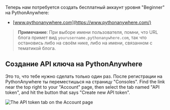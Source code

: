 Теперь нам потребуется создать бесплатный аккаунт уровня "Beginner" на PythonAnywhere:

* [www.pythonanywhere.com](https://www.pythonanywhere.com/)

> **Примечание**: При выборе имени пользователя, помни, что URL блога примет вид `yourusername.pythonanywhere.com`, так что остановись либо на своём нике, либо на имени, связанном с тематикой блога.

## Создание API ключа на PythonAnywhere

Это то, что тебе нужно сделать только один раз. После регистрации на PythonAnywhere ты переместишься на страницу "Consoles". Find the link near the top right to your "Account" page, then select the tab named "API token", and hit the button that says "Create new API token".

![The API token tab on the Account page](../deploy/images/pythonanywhere_create_api_token.png)